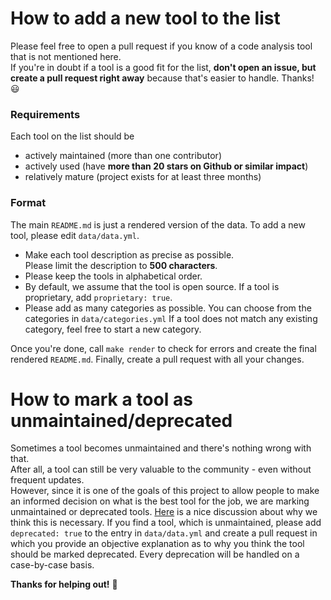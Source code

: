 # How to add a new tool to the list

Please feel free to open a pull request if you know of a code analysis tool that
is not mentioned here.  
If you're in doubt if a tool is a good fit for the list, **don't open an issue,
but create a pull request right away** because that's easier to handle. Thanks!
:smiley:

### Requirements

Each tool on the list should be 
* actively maintained (more than one contributor)
* actively used (have **more than 20 stars on Github or similar impact**)
* relatively mature (project exists for at least three months)

### Format

The main `README.md` is just a rendered version of the data. To add a new tool,
please edit `data/data.yml`.

- Make each tool description as precise as possible.  
  Please limit the description to **500 characters**.
- Please keep the tools in alphabetical order.
- By default, we assume that the tool is open source.
  If a tool is proprietary, add `proprietary: true`.
- Please add as many categories as possible. You can choose from the categories
  in `data/categories.yml` If a tool does not match any existing category, feel
  free to start a new category.

Once you're done, call `make render` to check for errors and create the final
rendered `README.md`. Finally, create a pull request with all your changes.

# How to mark a tool as unmaintained/deprecated

Sometimes a tool becomes unmaintained and there's nothing wrong with that.  
After all, a tool can still be very valuable to the community - even without
frequent updates.  
However, since it is one of the goals of this project to allow people to make an
informed decision on what is the best tool for the job, we are marking
unmaintained or deprecated tools.
[Here](https://github.com/mre/awesome-static-analysis/issues/223) is a nice
discussion about why we think this is necessary. If you find a tool, which is
unmaintained, please add `deprecated: true` to the entry in `data/data.yml` and
create a pull request in which you provide an objective explanation as to why
you think the tool should be marked deprecated. Every deprecation will be
handled on a case-by-case basis.

**Thanks for helping out!** :tada:
